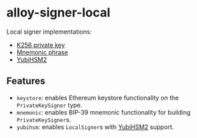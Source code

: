 # alloy-signer-local

Local signer implementations:

- [K256 private key](https://docs.rs/alloy-signer-local/latest/alloy_signer_local/type.PrivateKeySigner.html)
- [Mnemonic phrase](https://docs.rs/alloy-signer-local/latest/alloy_signer_local/struct.MnemonicBuilder.html)
- [YubiHSM2](https://docs.rs/alloy-signer-local/latest/alloy_signer_local/type.YubiSigner.html)

## Features

- `keystore`: enables Ethereum keystore functionality on the `PrivateKeySigner` type.
- `mnemonic`: enables BIP-39 mnemonic functionality for building `PrivateKeySigner`s.
- `yubihsm`: enables `LocalSigner`s with [YubiHSM2] support.

[YubiHSM2]: https://www.yubico.com/products/hardware-security-module/
